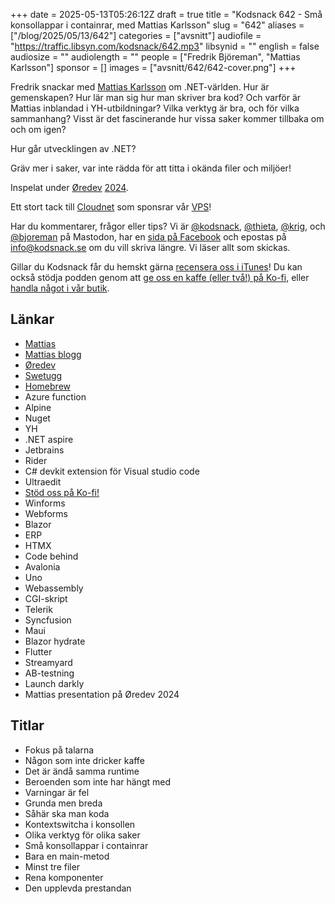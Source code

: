 +++
date = 2025-05-13T05:26:12Z
draft = true
title = "Kodsnack 642 - Små konsollappar i containrar, med Mattias Karlsson"
slug = "642"
aliases = ["/blog/2025/05/13/642"]
categories = ["avsnitt"]
audiofile = "https://traffic.libsyn.com/kodsnack/642.mp3"
libsynid = ""
english = false
audiosize = ""
audiolength = ""
people = ["Fredrik Björeman", "Mattias Karlsson"]
sponsor = []
images = ["avsnitt/642/642-cover.png"]
+++

Fredrik snackar med [Mattias Karlsson](https://www.linkedin.com/in/devlead/) om .NET-världen. Hur är gemenskapen? Hur lär man sig hur man skriver bra kod? Och varför är Mattias inblandad i YH-utbildningar? Vilka verktyg är bra, och för vilka sammanhang? Visst är det fascinerande hur vissa saker kommer tillbaka om och om igen?

Hur går utvecklingen av .NET?

Gräv mer i saker, var inte rädda för att titta i okända filer och miljöer!

Inspelat under [Øredev](https://oredev.org/) [2024](https://www.youtube.com/playlist?list=PLOUKmSqExtAFpg3krEd6CXr3uIyUgP97b).

Ett stort tack till [Cloudnet](https://www.cloudnet.se) som sponsrar vår [VPS](https://en.wikipedia.org/wiki/Virtual_private_server)!

Har du kommentarer, frågor eller tips? Vi är [@kodsnack](https://social.podsnack.se/@kodsnack), [@thieta](https://6510.nu/@thieta), [@krig](https://6510.nu/@krig), och [@bjoreman](https://toot.cafe/@bjoreman) på Mastodon, har en [sida på Facebook](https://www.facebook.com/) och epostas på [info@kodsnack.se](mailto:info@kodsnack.se) om du vill skriva längre. Vi läser allt som skickas.

Gillar du Kodsnack får du hemskt gärna [recensera oss i iTunes](https://itunes.apple.com/se/podcast/kodsnack/id561631498?l=en)! Du kan också stödja podden genom att <a href="https://ko-fi.com/kodsnack" rel="payment">ge oss en kaffe (eller två!) på Ko-fi</a>, eller [handla något i vår butik](https://shop.spreadshirt.se/kodsnack/).

## Länkar
* [Mattias](https://www.linkedin.com/in/devlead/)
* [Mattias blogg](https://www.devlead.se/)
* [Øredev](https://oredev.org/)
* [Swetugg](https://www.swetugg.se/sthlm-2025)
* [Homebrew](https://brew.sh/)
* Azure function
* Alpine
* Nuget
* YH
* .NET aspire
* Jetbrains
* Rider
* C# devkit extension för Visual studio code
* Ultraedit
* [Stöd oss på Ko-fi!](https://ko-fi.com/kodsnack)
* Winforms
* Webforms
* Blazor
* ERP
* HTMX
* Code behind
* Avalonia
* Uno
* Webassembly
* CGI-skript
* Telerik
* Syncfusion
* Maui
* Blazor hydrate
* Flutter
* Streamyard
* AB-testning
* Launch darkly
* Mattias presentation på Øredev 2024

## Titlar
* Fokus på talarna
* Någon som inte dricker kaffe
* Det är ändå samma runtime
* Beroenden som inte har hängt med
* Varningar är fel
* Grunda men breda
* Såhär ska man koda
* Kontextswitcha i konsollen
* Olika verktyg för olika saker
* Små konsollappar i containrar
* Bara en main-metod
* Minst tre filer
* Rena komponenter
* Den upplevda prestandan